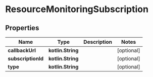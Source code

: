 
# ResourceMonitoringSubscription

## Properties
Name | Type | Description | Notes
------------ | ------------- | ------------- | -------------
**callbackUrl** | **kotlin.String** |  |  [optional]
**subscriptionId** | **kotlin.String** |  |  [optional]
**type** | **kotlin.String** |  |  [optional]



